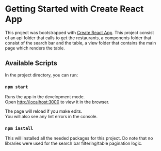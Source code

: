 # Getting Started with Create React App

This project was bootstrapped with [Create React App](https://github.com/facebook/create-react-app).
This project consist of an api folder that calls to get the restaurants, a components folder that consist of the search bar and the table, a view folder that contains the main page which renders the table.

## Available Scripts

In the project directory, you can run:

### `npm start`

Runs the app in the development mode.\
Open [http://localhost:3000](http://localhost:3000) to view it in the browser.

The page will reload if you make edits.\
You will also see any lint errors in the console.

### `npm install`

This will installed all the needed packages for this project. Do note that no libraries were used for the search bar filtering/table pagination logic.
